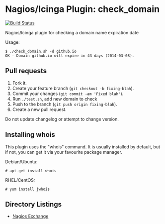 Nagios/Icinga Plugin: check\_domain
===================================

[![Build Status](https://travis-ci.org/glensc/nagios-plugin-check_domain.png?branch=master)](https://travis-ci.org/glensc/nagios-plugin-check_domain)

Nagios/Icinga plugin for checking a domain name expiration date

Usage:
```
$ ./check_domain.sh -d github.io
OK - Domain github.io will expire in 43 days (2014-03-08).
```

## Pull requests

1. Fork it.
2. Create your feature branch (`git checkout -b fixing-blah`).
3. Commit your changes (`git commit -am 'Fixed blah'`).
4. Run `./test.sh`, add new domain to check
5. Push to the branch (`git push origin fixing-blah`).
6. Create a new pull request.

Do not update changelog or attempt to change version.


## Installing whois

This plugin uses the "whois" command. It is usually installed by default, but if not, you can get it via your favourite package manager.

Debian/Ubuntu: 
```
# apt-get install whois
```

RHEL/CentOS:
```
# yum install jwhois
```


## Directory Listings

  * [Nagios Exchange](http://exchange.nagios.org/directory/Plugins/Internet-Domains-and-WHOIS/check_domain/details)
